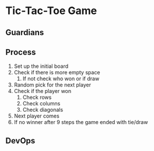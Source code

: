 # Tic-Tac-Toe Game
## Guardians

## Process
1. Set up the initial board
2. Check if there is more empty space
   1. If not check who won or if draw
3. Random pick for the next player
4. Check if the player won
   1. Check rows
   2. Check columns
   3. Check diagonals
5. Next player comes
6. If no winner after 9 steps the game ended with tie/draw
## DevOps